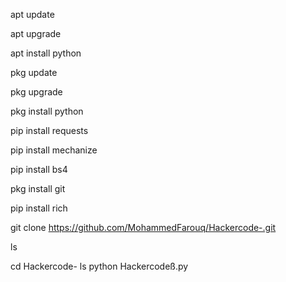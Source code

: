 apt update 

apt upgrade

apt install python

pkg update

pkg upgrade

pkg install python

pip install requests

pip install mechanize

pip install bs4

pkg install git

pip install rich

git clone https://github.com/MohammedFarouq/Hackercode-.git

ls

cd Hackercode-
ls
python Hackercodeß.py
